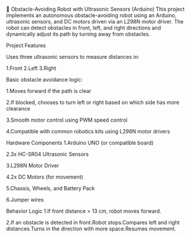 🤖 Obstacle-Avoiding Robot with Ultrasonic Sensors (Arduino)
This project implements an autonomous obstacle-avoiding robot using an Arduino, ultrasonic sensors, and DC motors driven via an L298N motor driver. The robot can detect obstacles in front, left, and right directions and dynamically adjust its path by turning away from obstacles.

Project Features

Uses three ultrasonic sensors to measure distances in:

1.Front
2.Left
3.Right

Basic obstacle avoidance logic:

1.Moves forward if the path is clear

2.If blocked, chooses to turn left or right based on which side has more clearance

3.Smooth motor control using PWM speed control

4.Compatible with common robotics kits using L298N motor drivers

Hardware Components
1.Arduino UNO (or compatible board)

2.3x HC-SR04 Ultrasonic Sensors

3.L298N Motor Driver

4.2x DC Motors (for movement)

5.Chassis, Wheels, and Battery Pack

6.Jumper wires


Behavior Logic
1.If front distance > 13 cm, robot moves forward.

2.If an obstacle is detected in front.Robot stops.Compares left and right distances.Turns in the direction with more space.Resumes movement.
